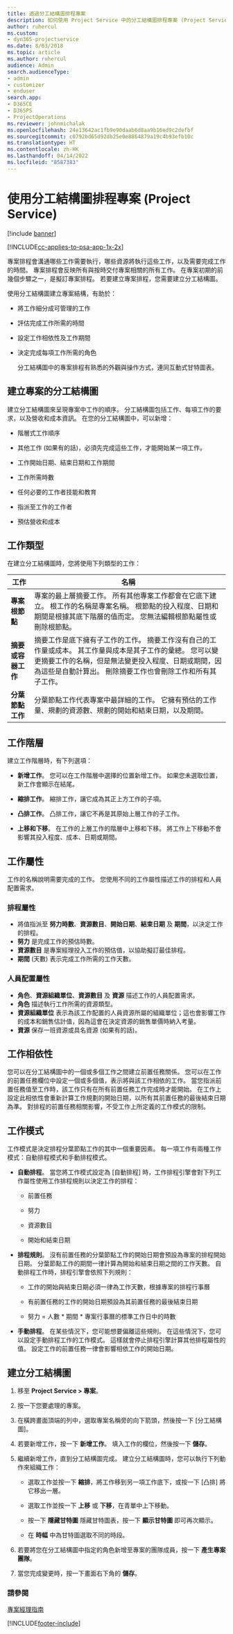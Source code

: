 ```yaml
---
title: 透過分工結構圖排程專案
description: 如何使用 Project Service 中的分工結構圖排程專案 (Project Service Automation)
author: ruhercul
ms.custom:
- dyn365-projectservice
ms.date: 8/03/2018
ms.topic: article
ms.author: ruhercul
audience: Admin
search.audienceType:
- admin
- customizer
- enduser
search.app:
- D365CE
- D365PS
- ProjectOperations
ms.reviewer: johnmichalak
ms.openlocfilehash: 24e13642ac1fb9e90daab6d8aa9b16ed9c2defbf
ms.sourcegitcommit: c0792bd65d92db25e0e8864879a19c4b93efb10c
ms.translationtype: HT
ms.contentlocale: zh-HK
ms.lasthandoff: 04/14/2022
ms.locfileid: "8587383"
---
```

# <a name="schedule-a-project-with-a-work-breakdown-structure-project-service"></a>使用分工結構圖排程專案 (Project Service)

[!include [banner](../includes/psa-now-project-operations.md)]

[!INCLUDE[cc-applies-to-psa-app-1x-2x](../includes/cc-applies-to-psa-app-1x-2x.md)]

專案排程會溝通哪些工作需要執行，哪些資源將執行這些工作，以及需要完成工作的時間。 專案排程會反映所有與按時交付專案相關的所有工作。 在專案初期的前幾個步驟之一，是擬訂專案排程。 若要建立專案排程，您需要建立分工結構圖。  
  
 使用分工結構圖建立專案結構，有助於：  
  
- 將工作細分成可管理的工作  
  
- 評估完成工作所需的時間  
  
- 設定工作相依性及工作期間  
  
- 決定完成每項工作所需的角色  
  
  分工結構圖中的專案排程有熟悉的外觀與操作方式，連同互動式甘特圖表。  
  
## <a name="create-a-work-breakdown-structure-for-a-project"></a>建立專案的分工結構圖  
 建立分工結構圖來呈現專案中工作的順序。 分工結構圖包括工作、每項工作的要求，以及營收和成本資訊。 在您的分工結構圖中，可以新增：  
  
-   階層式工作順序  
  
-   其他工作 (如果有的話)，必須先完成這些工作，才能開始某一項工作。  
  
-   工作開始日期、結束日期和工作期間  
  
-   工作所需時數  
  
-   任何必要的工作者技能和教育  
  
-   指派至工作的工作者  
  
-   預估營收和成本  
  
## <a name="task-types"></a>工作類型  
在建立分工結構圖時，您將使用下列類型的工作：  

| 工作 | 名稱 | 
|---------------------------------------|-----------------------------------------------------------------| 
| **專案根節點** | 專案的最上層摘要工作。 所有其他專案工作都會在它底下建立。 根工作的名稱是專案名稱。 根節點的投入程度、日期和期間是根據其底下階層的值而定。 您無法編輯根節點屬性或刪除根節點。 | 
| **摘要或容器工作** | 摘要工作是底下擁有子工作的工作。 摘要工作沒有自己的工作量或成本。 其工作量與成本是其子工作的彙總。 您可以變更摘要工作的名稱，但是無法變更投入程度、日期或期間，因為這些是自動計算出。 刪除摘要工作也會刪除工作和所有其子工作。|  
| **分葉節點工作** | 分葉節點工作代表專案中最詳細的工作。 它擁有預估的工作量、規劃的資源數、規劃的開始和結束日期，以及期間。|

  
## <a name="task-hierarchy"></a>工作階層  
 建立工作階層時，有下列選項：  
  
- **新增工作**。   您可以在工作階層中選擇的位置新增工作。 如果您未選取位置，新工作會顯示在結尾。  
  
- **縮排工作**。   縮排工作，讓它成為其正上方工作的子項。  
  
- **凸排工作**。   凸排工作，讓它不再是其原始上層工作的子工作。  
  
- **上移和下移**。   在工作的上層工作的階層中上移和下移。 將工作上下移動不會影響其投入程度、成本、日期或期間。  
  
## <a name="task-attributes"></a>工作屬性  
 工作的名稱說明需要完成的工作。 您使用不同的工作屬性描述工作的排程和人員配置需求。  
  
### <a name="schedule-attributes"></a>排程屬性

 - 將值指派至 **努力時數**、**資源數目**、**開始日期**、**結束日期** 及 **期間**，以決定工作的排程。 
 - **努力** 是完成工作的預估時數。
 - **資源數目** 是專案經理投入工作的預估值，以協助擬訂最佳排程。 
 - **期間** (天數) 表示完成工作所需的工作天數。  
  
### <a name="staffing-attributes"></a>人員配置屬性

 - **角色**、**資源組織單位**、**資源數目** 及 **資源** 描述工作的人員配置需求。 
 - **角色** 描述執行工作所需的資源類型。 
 - **資源組織單位** 表示為該工作配置的人員資源所屬的組織單位；這也會影響工作的成本和銷售估計值，因為這會在決定資源的銷售單價時納入考量。 
 - **資源** 保存一班資源或具名資源 (如果有的話)。  
  
## <a name="task-dependencies"></a>工作相依性  
 您可以在分工結構圖中的一個或多個工作之間建立前置任務關係。 您可以在工作的前置任務欄位中設定一個或多個值，表示將與該工作相依的工作。 當您指派前置任務值至工作時，該工作只有在所有前置任務工作完成時才能開始。 在工作上設定此相依性會重新計算工作規劃的開始日期，以所有其前置任務的最後結束日期為準。 對排程的前置任務相關影響，不受工作上所定義的工作模式的限制。  
  
## <a name="task-mode"></a>工作模式  
 工作模式是決定排程分葉節點工作的其中一個重要因素。 每一項工作有兩種工作模式：自動排程模式和手動排程模式。  
  
-   **自動排程**。   當您將工作模式設定為 [自動排程] 時，工作排程引擎會對下列工作屬性使用工作排程規則以決定工作的排程：  
  
    -   前置任務  
  
    -   努力  
  
    -   資源數目  
  
    -   開始和結束日期  
  
-   **排程規則**。   沒有前置任務的分葉節點工作的開始日期會預設為專案的排程開始日期。 分葉節點工作的期間一律計算為開始和結束日期之間的工作天數。 自動排程工作時，排程引擎會依照下列規則：  
  
    -   工作的開始與結束日期必須一律為工作天數，根據專案的排程行事曆  
  
    -   有前置任務的工作的開始日期預設為其前置任務的最後結束日期  
  
    -   努力 = 人數 * 期間 * 專案行事曆的標準工作日中的時數  
  
-   **手動排程**。   在某些情況下，您可能想要偏離這些規則。 在這些情況下，您可以設定手動排程工作的工作模式。 這樣就會停止排程引擎計算其他排程屬性的值。 設定工作的前置任務一律會影響相依工作的開始日期。  
  
## <a name="create-a-work-breakdown-structure"></a>建立分工結構圖  
  
1.  移至 **Project Service > 專案**。  
  
2.  按一下您要處理的專案。  
  
3.  在橫跨畫面頂端的列中，選取專案名稱旁的向下箭頭，然後按一下 [分工結構圖]。  
  
4.  若要新增工作，按一下 **新增工作**。 填入工作的欄位，然後按一下 **儲存**。  
  
5.  繼續新增工作，直到分工結構圖完成。 建立分工結構圖時，您可以執行下列動作來組織工作：  
  
    -   選取工作並按一下 **縮排**，將工作移到另一項工作底下，或按一下 [凸排] 將它移出一層。  
  
    -   選取工作並按一下 **上移** 或 **下移**，在青單中上下移動。  
  
    -   按一下 **隱藏甘特圖** 隱藏甘特圖表，按一下 **顯示甘特圖** 即可再次顯示。  
  
    -   在 **時幅** 中為甘特圖選取不同的時段。  
  
6.  若要將您在分工結構圖中指定的角色新增至專案的團隊成員，按一下 **產生專案團隊**。  
  
7.  當您完成變更時，按一下畫面右下角的 **儲存**。  
  
### <a name="see-also"></a>請參閱  
 [專案經理指南](../psa/project-manager-guide.md)


[!INCLUDE[footer-include](../includes/footer-banner.md)]
